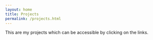 ```yaml
---
layout: home
title: Projects
permalink: /projects.html
---
```



This are my projects which can be accessible by clicking on the links.